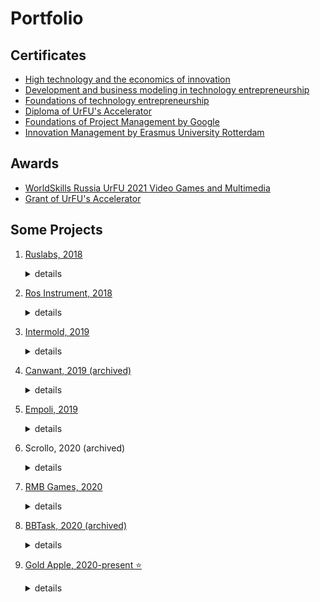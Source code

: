 # Portfolio

## Certificates
- [High technology and the economics of innovation](high_technology_and_the_economics_of_innovation.pdf)
- [Development and business modeling in technology entrepreneurship](development_and_business_modeling_in_technology_entrepreneurship.pdf)
- [Foundations of technology entrepreneurship](foundations_of_technology_entrepreneurship.pdf)
- [Diploma of UrFU's Accelerator](accelerator_urfu/finalist_diploma_math_trainer.pdf)
- [Foundations of Project Management by Google](https://coursera.org/share/bed35fcbb76eadd8690ecca94d945406)
- [Innovation Management by Erasmus University Rotterdam](https://coursera.org/share/fdaa81e7bbb6b4ce471803b1323bdb9c)

## Awards
- [WorldSkills Russia UrFU 2021 Video Games and Multimedia](worldskills_urfu_2021.pdf)
- [Grant of UrFU's Accelerator](accelerator_urfu/grant_math_trainer.pdf)

## Some Projects

1. [Ruslabs, 2018](https://ruslabs.ru/)
    <details>
        <summary>details</summary>

        My first commercial project made for Burusov's Studio.

        ● With this project I promoted Gulp to the studio, which doubled the speed of development in the future.

        Technologies: HTML · SASS · JS · PHP · jQuery · MODX Revolution
    </details>

2. [Ros Instrument, 2018](https://ros-instrument.ru/)
    <details>
        <summary>details</summary>

        Technologies: HTML · SASS · JS · PHP · jQuery · MODX Revolution
    </details>
3. [Intermold, 2019](http://intermold.ru/)
    <details>
        <summary>details</summary>

        Technologies: HTML · SASS · JS · PHP · jQuery · MODX Revolution
    </details>
4. [Сanwant, 2019 (archived)](https://canwant.com/)
    <details>
        <summary>details</summary>

        ● Delivered and released the project whose technology stack didn't match the studio's stack (Django, Python, Vue)

        Technologies: HTML, LESS, JS, Python, Vue, Django
    </details>
5. [Empoli, 2019](https://empoli-m.ru/)
    <details>
        <summary>details</summary>

        Technologies: HTML · SASS · JS · PHP · jQuery · MODX Revolution
    </details>
6. Scrollo, 2020 (archived)
    <details>
        <summary>details</summary>

        A couple small tasks from Upwork.

        ● Developed module of comments with uploading pictures
        ● Developed page "About"
        ● Improved UI and UX

        Technologies: HTML · SCSS · JS · Python · Vue · Nuxt · Django · DRF · Minio
    </details>
7. [RMB Games, 2020](https://www.rmbgames.com/)
    <details>
        <summary>details</summary>

        Technologies: HTML · SASS · JS · PHP · jQuery · WordPress · Unyson · Gulp
    </details>
8. [BBTask, 2020 (archived)](https://bbtask.ru/)
    <details>
        <summary>details</summary>

        ● Delivered and released MVP
        ● Developed chat using websocket

        Technologies: HTML · SCSS · JS · Go · Vue · Gin · Gorilla WebSocket 
    </details>
9. [Gold Apple, 2020-present ⭐](https://goldapple.by/)
    <details>
        <summary>details</summary>

        ● Developed and maintained backend-for-frontend server (BFF) using Node.js, Nest.js, and TypeScript
        ● Developed and maintained HR Portal and HR Portal Admin Panel
        ● Developed pages of the catalog with filters (https://goldapple.by/azija)
        ● Developed components of the design system
        ● Upgraded projects from Vue 2 to Vue 3
        ● Covered the code with unit tests

        Technologies:  JavaScript · CSS · HTML · Front-End Development · Web Development · Web Content Accessibility Guidelines (WCAG) · I18n · Vue.js · Vuex · Pinia · Nuxt.js · TypeScript · HTML5 · Scrum · Agile · E-commerce · Storybook · SCSS · Git · Gitlab · Node.js · Express.js · NestJS · Jest
    </details>
